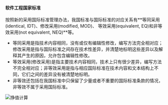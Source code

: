 #### 软件工程国家标准

按照新的采用国际标准管理办法，我国标准与国际标准的对应关系有**等同采用(identical, IDT)、修改采用(modified, MOD)、 等效采用(equivalent, EQ)和非等效采用(not equivalent, NEQ)**等。

- 等同采用是指技术内容相同，没有或仅有编辑性修改，编写方法完全相对应；修改采用是指与国际标准之间存在技术性差异，并清楚地标明这些差异以及解释其产生的原因，允许包含编辑性修改。
- 等效采用(修改采用)是指主要技术内容相同，技术上只有很少差异，编写方法不完全相对应；非等效采用是指与相应国际标准在技术内容和文本结构上不同，它们之间的差异没有被清楚地标明。
- 非等效还包括在我国标准中只保留了少量或者不重要的国际标准条款的情况，非等效不属于采用国际标准。



![挣值计算](https://github.com/youcai922/gaoxiang2022/blob/main/99src/软件生命周期的过程、活动和任务.png?raw=true)
